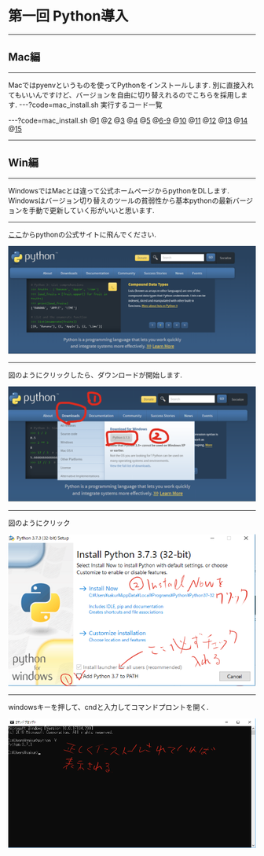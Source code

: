 # 第一回 Python導入

---

## Mac編

---
Macではpyenvというものを使ってPythonをインストールします.
別に直接入れてもいいんですけど、バージョンを自由に切り替えれるのでこちらを採用します.
---?code=mac_install.sh
実行するコード一覧

---?code=mac_install.sh
@[1](xcodeツールのインストール.これ以降の作業を実行するために必要です.英語のポップアップが表示されますが、基本的にAgreeを選択していればOKです.)
@[2](Homebrewというツールのダウンロード.Homebrewとは、色んなツールをダウンロードするためのツールで、これさえあれば大抵の機能は追加できる.)
@[3](brewが入ってるかどうかの確認.brewのバージョンが表示される)
@[4](brewを使って、pyenvをインストール.pyenvとは、pythonのバージョン管理ツール.)
@[5](pyenvが入っていれば、バージョンが表示される)
@[6-9](~/.bash_profileにpathを書き込む.zshを使っている人は~/.zshrcに書き込む.sourceコマンドは.bashrcの再読み込みに必要)
@[10](pyenvでインストール可能なバージョンがすべて表示される.3.7.0があることを確認する.)
@[11](MacOSのMojaveではxcodeの一部のバグでpyenvが正常に動かないのでこれを実行)
@[12](これで、python3.7,0をインストールする)
@[13](インストールされているかの確認)
@[14](どこでもpython3.7.0が使えるように設定.)
@[15](3.7.0と表示されるかどうかの確認.)

---

## Win編

---

WindowsではMacとは違って公式ホームページからpythonをDLします.
Windowsはバージョン切り替えのツールの貧弱性から基本pythonの最新バージョンを手動で更新していく形がいいと思います.

---
[ここ](https://www.python.org/)からpythonの公式サイトに飛んでください.

[<img src="win-py.png">
](https://www.python.org/)

---

図のようにクリックしたら、ダウンロードが開始します.

<img src="win_py_dl.png">

---

図のようにクリック

<img src="win_py_install.png">

---

windowsキーを押して、cndと入力してコマンドプロントを開く.

<img src="win_py_cmd.png">


